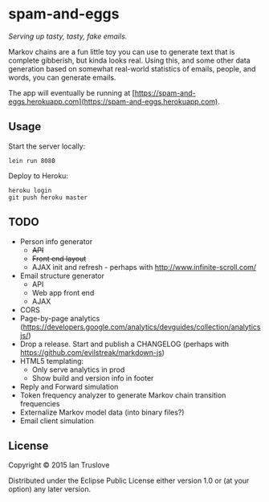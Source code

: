 # spam-and-eggs

_Serving up tasty, tasty, fake emails._

Markov chains are a fun little toy you can use to generate text that
is complete gibberish, but kinda looks real. Using this, and some
other data generation based on somewhat real-world statistics of
emails, people, and words, you can generate emails.

The app will eventually be running at
[https://spam-and-eggs.herokuapp.com](https://spam-and-eggs.herokuapp.com).

## Usage

Start the server locally:

    lein run 8080

Deploy to Heroku:

    heroku login
    git push heroku master

## TODO

* Person info generator
  * <strike>API</strike>
  * <strike>Front end layout</strike>
  * AJAX init and refresh - perhaps with http://www.infinite-scroll.com/
* Email structure generator
  * API
  * Web app front end
  * AJAX
* CORS
* Page-by-page analytics (https://developers.google.com/analytics/devguides/collection/analyticsjs/)
* Drop a release. Start and publish a CHANGELOG (perhaps with https://github.com/evilstreak/markdown-js)
* HTML5 templating:
  * Only serve analytics in prod
  * Show build and version info in footer
* Reply and Forward simulation
* Token frequency analyzer to generate Markov chain transition frequencies
* Externalize Markov model data (into binary files?)
* Email client simulation

## License

Copyright © 2015 Ian Truslove

Distributed under the Eclipse Public License either version 1.0 or (at
your option) any later version.
